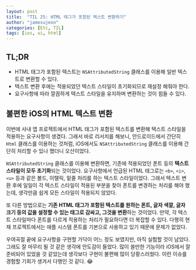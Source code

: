 ```yaml
---
layout: post
title:  "TIL 25: HTML 태그가 포함된 텍스트 변환하기"
author: "jamesujeon"
categories: [Etc, TIL]
tags: [ios, ui, html]
---
```


## TL;DR

- HTML 태그가 포함된 텍스트는 `NSAttributedString` 클래스를 이용해 일반 텍스트로 변환할 수 있다.
- 텍스트 변환 후에는 적용되었던 텍스트 스타일이 초기화되므로 재설정 해줘야 한다.
- 요구사항에 따라 깔끔하게 텍스트 스타일을 유지하며 변환하는 것이 힘들 수 있다.

## 불편한 iOS의 HTML 텍스트 변환

이번에 사내 앱 프로젝트에서 HTML 태그가 포함된 텍스트를 변환해 텍스트 스타일을 적용하는 요구사항이 생겼다.
그래서 바로 리서치를 해보니, 안드로이드에서 간단히 `Html` 클래스를 이용하는 것처럼,
iOS에서도 `NSAttributedString` 클래스를 이용해 간단히 처리할 수 있나 했더니 오산이었다.

`NSAttributedString` 클래스를 이용해 변환하면, 기존에 적용되었던 폰트 등의 **텍스트 스타일이 모두 초기화**되는 것이었다.
요구사항에서 언급된 HTML 태그로는 `<b>`, `<i>`, `<u>` 등과 같은 볼드, 이탤릭, 밑줄 처리를 하는 텍스트 스타일이었다.
그래서 텍스트 변환 후에 일일이 각 텍스트 스타일이 적용된 부분을 찾아 폰트를 변경하는 처리를 해야 했는데,
생각만큼 쉽게 모든 스타일이 적용되지 않았다.

또 다른 방법으로는 **기존 HTML 태그가 포함된 텍스트를 원하는 폰트, 글자 색깔, 글자 크기 등의 값을 설정할 수 있는 태그로 감싸고, 그것을 변환**하는 것이었다.
만약, 각 텍스트 스타일마다 폰트를 다르게 적용하는 처리가 필요하다면 더 복잡할 수 있다.
다행히 현재 프로젝트에서는 애플 시스템 폰트를 기본으로 사용하고 있기 때문에 문제가 없었다.

우여곡절 끝에 요구사항을 구현할 가닥이 어느 정도 보였지만, 아직 실험할 것이 남았다.
그래도 잘 마무리 될 것 같은 생각에 안도감이 들었다.
많이 쓸만한 기능이라 iOS에서 잘 준비되어 있었을 것 같았는데 생각보다 구현이 불편해 많이 당황스러웠다.
이런 이슈를 경험할 기회가 생겨서 다행인 것 같다. 😂
